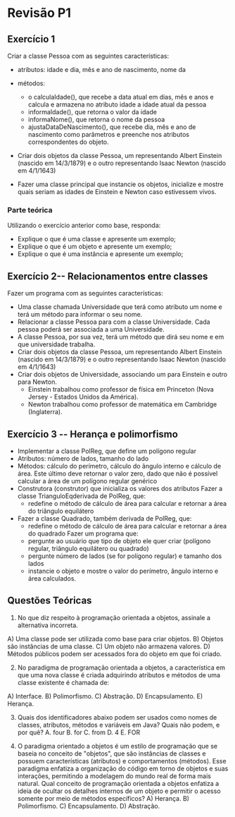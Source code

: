 # Revisão P1
 
## Exercício 1

Criar a classe Pessoa com as seguintes características: 

 -  atributos: idade e dia, mês e ano de nascimento, nome da
 - métodos: 
	 - o calculaIdade(), que recebe a data atual em dias, mês e anos e calcula e armazena no atributo idade a idade atual da pessoa
	 - informaIdade(), que retorna o valor da idade 
	 - informaNome(), que retorna o nome da pessoa 
	 - ajustaDataDeNascimento(), que recebe dia, mês e ano de nascimento como parâmetros e preenche nos atributos correspondentes do objeto. 
	 
 - Criar dois objetos da classe Pessoa, um representando Albert Einstein (nascido em 14/3/1879) e o outro representando Isaac Newton (nascido em 4/1/1643) 
 - Fazer uma classe principal que instancie os objetos, inicialize e mostre quais seriam as idades de Einstein e Newton caso estivessem vivos.

### Parte teórica 
Utilizando o exercício anterior como base, responda: 

 - Explique o que é uma classe e apresente um exemplo;
 - Explique o que é um objeto e apresente um exemplo;
 - Explique o que é uma instância e apresente um exemplo;

 ## Exercício 2-- Relacionamentos entre classes
 Fazer um programa com as seguintes características: 
 

 - Uma classe chamada Universidade que terá como atributo um nome e terá um método para informar o seu nome. 
 - Relacionar a classe Pessoa para com a classe Universidade. Cada pessoa poderá ser associada a uma Universidade. 
 - A classe Pessoa, por sua vez, terá um método que dirá seu nome e em que universidade trabalha.
 - Criar dois objetos da classe Pessoa, um representando Albert Einstein (nascido em 14/3/1879) e o outro representando Isaac Newton (nascido em 4/1/1643) 
 - Criar dois objetos de Universidade, associando um para Einstein e outro para Newton. 
	 - Einstein trabalhou como professor de física em Princeton (Nova Jersey - Estados Unidos da América). 
	 -  Newton trabalhou como professor de matemática em Cambridge (Inglaterra).
 
 ## Exercício 3 -- Herança e polimorfismo

 - Implementar a classe PolReg, que define um polígono regular 
 -  Atributos: número de lados, tamanho do lado 
 - Métodos: cálculo do perímetro, cálculo do ângulo interno e cálculo de área. Este último deve retornar o valor zero, dado que não é possível calcular a área de um polígono regular genérico 
 - Construtora (construtor) que inicializa os valores dos atributos Fazer a classe TrianguloEqderivada de PolReg, que: 
	 - redefine o método de cálculo de área para calcular e retornar a área do triângulo equilátero
- Fazer a classe Quadrado, também derivada de PolReg, que: 
	-  redefine o método de cálculo de área para calcular e retornar a área do quadrado Fazer um programa que: 
	-  pergunte ao usuário que tipo de objeto ele quer criar (polígono regular, triângulo equilátero ou quadrado) 
	- pergunte número de lados (se for polígono regular) e tamanho dos lados 
	-  instancie o objeto e mostre o valor do perímetro, ângulo interno e área calculados.


## Questões Teóricas

 1. No que diz respeito à programação orientada a objetos, assinale a alternativa incorreta.


A) Uma classe pode ser utilizada como base para criar objetos.
B) Objetos são instâncias de uma classe.
C) Um objeto não armazena valores.
D) Métodos públicos podem ser acessados fora do objeto em que foi criado.

2. No paradigma de programação orientada a objetos, a característica em que uma nova classe é criada adquirindo atributos e métodos de uma classe existente é chamada de:

A) Interface.
B) Polimorfismo.
C) Abstração.
D) Encapsulamento.
E) Herança.

3.  Quais dos identificadores abaixo podem ser usados como nomes de classes, atributos, métodos e variáveis em Java? Quais não podem, e por quê? 
A. four 
B. for
C. from 
D. 4 
E. FOR

4. O paradigma orientado a objetos é um estilo de programação que se baseia no conceito de "objetos", que são instâncias de classes e possuem características (atributos) e comportamentos (métodos). Esse paradigma enfatiza a organização do código em torno de objetos e suas interações, permitindo a modelagem do mundo real de forma mais natural. Qual conceito de programação orientada a objetos enfatiza a ideia de ocultar os detalhes internos de um objeto e permitir o acesso somente por meio de métodos específicos? 
 A) Herança. 
 B) Polimorfismo. 
 C) Encapsulamento. 
 D) Abstração.
